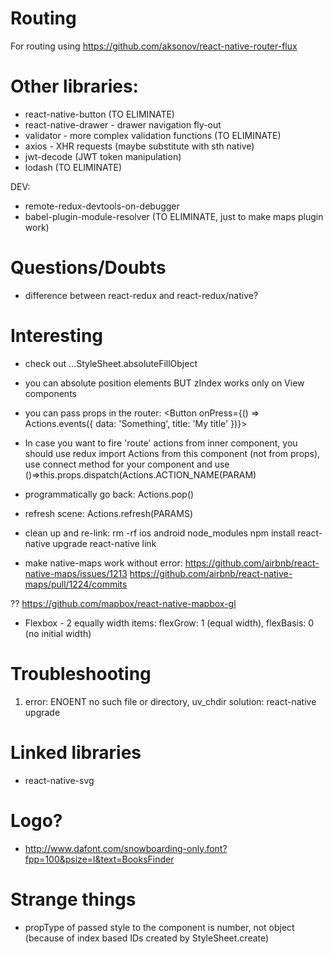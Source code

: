 # Routing

For routing using https://github.com/aksonov/react-native-router-flux

# Other libraries:

- react-native-button (TO ELIMINATE)
- react-native-drawer - drawer navigation fly-out
- validator - more complex validation functions (TO ELIMINATE)
- axios - XHR requests (maybe substitute with sth native)
- jwt-decode (JWT token manipulation)
- lodash (TO ELIMINATE)

DEV:
- remote-redux-devtools-on-debugger
- babel-plugin-module-resolver (TO ELIMINATE, just to make maps plugin work)

# Questions/Doubts

- difference between react-redux and react-redux/native?

# Interesting

- check out ...StyleSheet.absoluteFillObject

- you can absolute position elements BUT zIndex works only on View components

- you can pass props in the router:
<Button onPress={() => Actions.events({ data: 'Something', title: 'My title' })}>

- In case you want to fire 'route' actions from inner component, you should use
redux import Actions from this component (not from props), use connect method
for your component and use ()=>this.props.dispatch(Actions.ACTION_NAME(PARAM)

- programmatically go back: Actions.pop()

- refresh scene: Actions.refresh(PARAMS)

- clean up and re-link:
rm -rf ios android node_modules
npm install
react-native upgrade
react-native link

- make native-maps work without error:
https://github.com/airbnb/react-native-maps/issues/1213
https://github.com/airbnb/react-native-maps/pull/1224/commits

?? https://github.com/mapbox/react-native-mapbox-gl

- Flexbox - 2 equally width items: flexGrow: 1 (equal width), flexBasis: 0 (no initial width)

# Troubleshooting

1) error: ENOENT no such file or directory, uv_chdir
solution: react-native upgrade

# Linked libraries
- react-native-svg

# Logo?
- http://www.dafont.com/snowboarding-only.font?fpp=100&psize=l&text=BooksFinder

# Strange things
- propType of passed style to the component is number, not object
(because of index based IDs created by StyleSheet.create)
